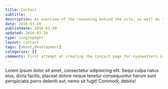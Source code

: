 ```yaml
---
title: Contact
subtitle:
description: An overview of the reasoning behind the site, as well as the development and design specifications for ryanwatters.io.
date: 2016-03-20
publishdate: 2016-03-20
updated: 2016-03-20
type: singlepages
layout: contact
tags: [about,development]
categories: []
comments: First attempt at creating the Contact page for ryanwatters.io
---
```


Lorem ipsum dolor sit amet, consectetur adipisicing elit. Sequi culpa natus eius, dicta facilis, placeat dolore neque tenetur consequuntur harum sunt perspiciatis porro deleniti aut, nemo sit fugit! Commodi, debitis!